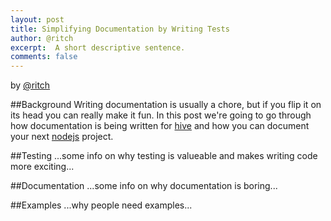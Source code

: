 ```yaml
---
layout: post
title: Simplifying Documentation by Writing Tests
author: @ritch
excerpt:  A short descriptive sentence.
comments: false
---
```

by <a href="http://github.com/ritch">@ritch</a>

##Background
Writing documentation is usually a chore, but if you flip it on its head you can really make it fun. In this post we're going to go through how documentation is being written for [hive](http://github.com/ritch/hive) and how you can document your next [nodejs](http://nodejs.org) project.

##Testing
...some info on why testing is valueable and makes writing code more exciting...

##Documentation
...some info on why documentation is boring...

##Examples
...why people need examples...


